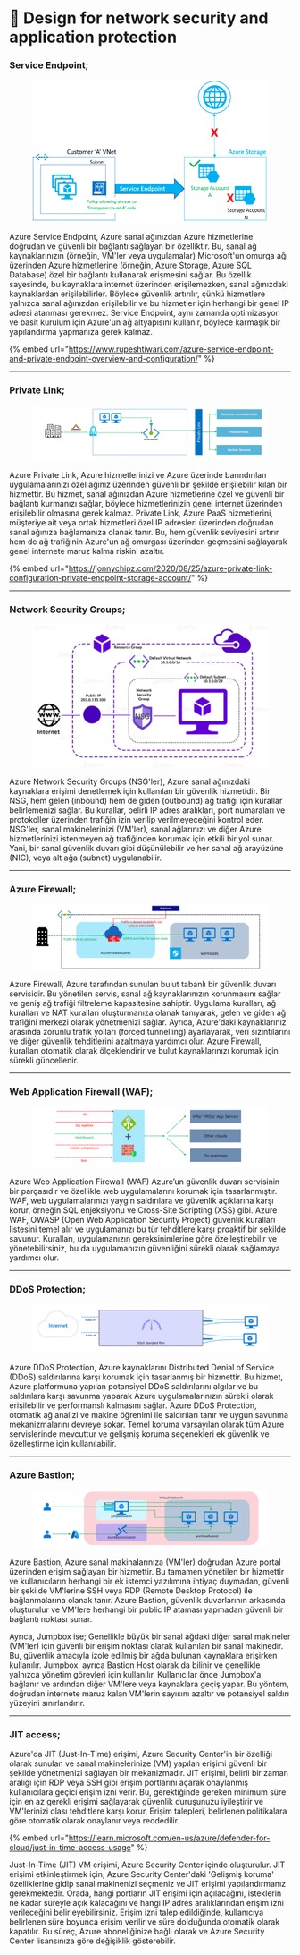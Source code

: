 # 🥞 Design for network security and application protection

### Service Endpoint;

<figure><img src="../.gitbook/assets/vnet-service-endpoint-policies-overview.png" alt=""><figcaption></figcaption></figure>

Azure Service Endpoint, Azure sanal ağınızdan Azure hizmetlerine doğrudan ve güvenli bir bağlantı sağlayan bir özelliktir. Bu, sanal ağ kaynaklarınızın (örneğin, VM'ler veya uygulamalar) Microsoft'un omurga ağı üzerinden Azure hizmetlerine (örneğin, Azure Storage, Azure SQL Database) özel bir bağlantı kullanarak erişmesini sağlar. Bu özellik sayesinde, bu kaynaklara internet üzerinden erişilemezken, sanal ağınızdaki kaynaklardan erişilebilirler. Böylece güvenlik artırılır, çünkü hizmetlere yalnızca sanal ağınızdan erişilebilir ve bu hizmetler için herhangi bir genel IP adresi atanması gerekmez. Service Endpoint, aynı zamanda optimizasyon ve basit kurulum için Azure'un ağ altyapısını kullanır, böylece karmaşık bir yapılandırma yapmanıza gerek kalmaz.

{% embed url="https://www.rupeshtiwari.com/azure-service-endpoint-and-private-endpoint-overview-and-configuration/" %}

***

### Private Link;

<figure><img src="../.gitbook/assets/image (1) (1) (1) (1) (1) (1).png" alt=""><figcaption></figcaption></figure>

Azure Private Link, Azure hizmetlerinizi ve Azure üzerinde barındırılan uygulamalarınızı özel ağınız üzerinden güvenli bir şekilde erişilebilir kılan bir hizmettir. Bu hizmet, sanal ağınızdan Azure hizmetlerine özel ve güvenli bir bağlantı kurmanızı sağlar, böylece hizmetlerinizin genel internet üzerinden erişilebilir olmasına gerek kalmaz. Private Link, Azure PaaS hizmetlerini, müşteriye ait veya ortak hizmetleri özel IP adresleri üzerinden doğrudan sanal ağınıza bağlamanıza olanak tanır. Bu, hem güvenlik seviyesini artırır hem de ağ trafiğinin Azure'un ağ omurgası üzerinden geçmesini sağlayarak genel internete maruz kalma riskini azaltır.

{% embed url="https://jonnychipz.com/2020/08/25/azure-private-link-configuration-private-endpoint-storage-account/" %}

***

### Network Security Groups;

<figure><img src="../.gitbook/assets/image-223.png" alt=""><figcaption></figcaption></figure>

Azure Network Security Groups (NSG'ler), Azure sanal ağınızdaki kaynaklara erişimi denetlemek için kullanılan bir güvenlik hizmetidir. Bir NSG, hem gelen (inbound) hem de giden (outbound) ağ trafiği için kurallar belirlemenizi sağlar. Bu kurallar, belirli IP adres aralıkları, port numaraları ve protokoller üzerinden trafiğin izin verilip verilmeyeceğini kontrol eder. NSG'ler, sanal makinelerinizi (VM'ler), sanal ağlarınızı ve diğer Azure hizmetlerinizi istenmeyen ağ trafiğinden korumak için etkili bir yol sunar. Yani, bir sanal güvenlik duvarı gibi düşünülebilir ve her sanal ağ arayüzüne (NIC), veya alt ağa (subnet) uygulanabilir.

***

### Azure Firewall;

<figure><img src="../.gitbook/assets/image (1) (1) (1) (1) (1) (1) (1).png" alt=""><figcaption></figcaption></figure>

Azure Firewall, Azure tarafından sunulan bulut tabanlı bir güvenlik duvarı servisidir. Bu yönetilen servis, sanal ağ kaynaklarınızın korunmasını sağlar ve geniş ağ trafiği filtreleme kapasitesine sahiptir. Uygulama kuralları, ağ kuralları ve NAT kuralları oluşturmanıza olanak tanıyarak, gelen ve giden ağ trafiğini merkezi olarak yönetmenizi sağlar. Ayrıca, Azure'daki kaynaklarınız arasında zorunlu trafik yolları (forced tunnelling) ayarlayarak, veri sızıntılarını ve diğer güvenlik tehditlerini azaltmaya yardımcı olur. Azure Firewall, kuralları otomatik olarak ölçeklendirir ve bulut kaynaklarınızı korumak için sürekli güncellenir.

***

### Web Application Firewall (WAF);

<figure><img src="../.gitbook/assets/image (2) (1) (1) (1) (1).png" alt=""><figcaption></figcaption></figure>

Azure Web Application Firewall (WAF) Azure’un güvenlik duvarı servisinin bir parçasıdır ve özellikle web uygulamalarını korumak için tasarlanmıştır. WAF, web uygulamalarınızı yaygın saldırılara ve güvenlik açıklarına karşı korur, örneğin SQL enjeksiyonu ve Cross-Site Scripting (XSS) gibi. Azure WAF, OWASP (Open Web Application Security Project) güvenlik kuralları listesini temel alır ve uygulamanızı bu tür tehditlere karşı proaktif bir şekilde savunur. Kuralları, uygulamanızın gereksinimlerine göre özelleştirebilir ve yönetebilirsiniz, bu da uygulamanızın güvenliğini sürekli olarak sağlamaya yardımcı olur.

***

### DDoS Protection;

<figure><img src="../.gitbook/assets/image (3) (1) (1) (1).png" alt=""><figcaption></figcaption></figure>

Azure DDoS Protection, Azure kaynaklarını Distributed Denial of Service (DDoS) saldırılarına karşı korumak için tasarlanmış bir hizmettir. Bu hizmet, Azure platformuna yapılan potansiyel DDoS saldırılarını algılar ve bu saldırılara karşı savunma yaparak Azure uygulamalarınızın sürekli olarak erişilebilir ve performanslı kalmasını sağlar. Azure DDoS Protection, otomatik ağ analizi ve makine öğrenimi ile saldırıları tanır ve uygun savunma mekanizmalarını devreye sokar. Temel koruma varsayılan olarak tüm Azure servislerinde mevcuttur ve gelişmiş koruma seçenekleri ek güvenlik ve özelleştirme için kullanılabilir.

***

### Azure Bastion;

<figure><img src="../.gitbook/assets/image (4) (1) (1) (1).png" alt=""><figcaption></figcaption></figure>

Azure Bastion, Azure sanal makinalarınıza (VM'ler) doğrudan Azure portal üzerinden erişim sağlayan bir hizmettir. Bu tamamen yönetilen bir hizmettir ve kullanıcıların herhangi bir ek istemci yazılımına ihtiyaç duymadan, güvenli bir şekilde VM'lerine SSH veya RDP (Remote Desktop Protocol) ile bağlanmalarına olanak tanır. Azure Bastion, güvenlik duvarlarının arkasında oluşturulur ve VM'lere herhangi bir public IP ataması yapmadan güvenli bir bağlantı noktası sunar.

Ayrıca, Jumpbox ise; Genellikle büyük bir sanal ağdaki diğer sanal makineler (VM'ler) için güvenli bir erişim noktası olarak kullanılan bir sanal makinedir. Bu, güvenlik amacıyla izole edilmiş bir ağda bulunan kaynaklara erişirken kullanılır. Jumpbox, ayrıca Bastion Host olarak da bilinir ve genellikle yalnızca yönetim görevleri için kullanılır. Kullanıcılar önce Jumpbox'a bağlanır ve ardından diğer VM'lere veya kaynaklara geçiş yapar. Bu yöntem, doğrudan internete maruz kalan VM'lerin sayısını azaltır ve potansiyel saldırı yüzeyini sınırlandırır.

***

### JIT access;

Azure'da JIT (Just-In-Time) erişimi, Azure Security Center'in bir özelliği olarak sunulan ve sanal makinelerinize (VM) yapılan erişimi güvenli bir şekilde yönetmenizi sağlayan bir mekanizmadır. JIT erişimi, belirli bir zaman aralığı için RDP veya SSH gibi erişim portlarını açarak onaylanmış kullanıcılara geçici erişim izni verir. Bu, gerektiğinde gereken minimum süre için en az gerekli erişimi sağlayarak güvenlik duruşunuzu iyileştirir ve VM'lerinizi olası tehditlere karşı korur. Erişim talepleri, belirlenen politikalara göre otomatik olarak onaylanır veya reddedilir.

{% embed url="https://learn.microsoft.com/en-us/azure/defender-for-cloud/just-in-time-access-usage" %}

Just-In-Time (JIT) VM erişimi, Azure Security Center içinde oluşturulur. JIT erişimi etkinleştirmek için, Azure Security Center'daki 'Gelişmiş koruma' özelliklerine gidip sanal makinenizi seçmeniz ve JIT erişimi yapılandırmanız gerekmektedir. Orada, hangi portların JIT erişimi için açılacağını, isteklerin ne kadar süreyle açık kalacağını ve hangi IP adres aralıklarından erişim izni verileceğini belirleyebilirsiniz. Erişim izni talep edildiğinde, kullanıcıya belirlenen süre boyunca erişim verilir ve süre dolduğunda otomatik olarak kapatılır. Bu süreç, Azure aboneliğinize bağlı olarak ve Azure Security Center lisansınıza göre değişiklik gösterebilir.

